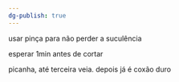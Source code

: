 ```yaml
---
dg-publish: true
---
```

usar pinça para não perder a suculência 

esperar 1min antes de cortar

picanha, até terceira veia. depois já é coxão duro 



